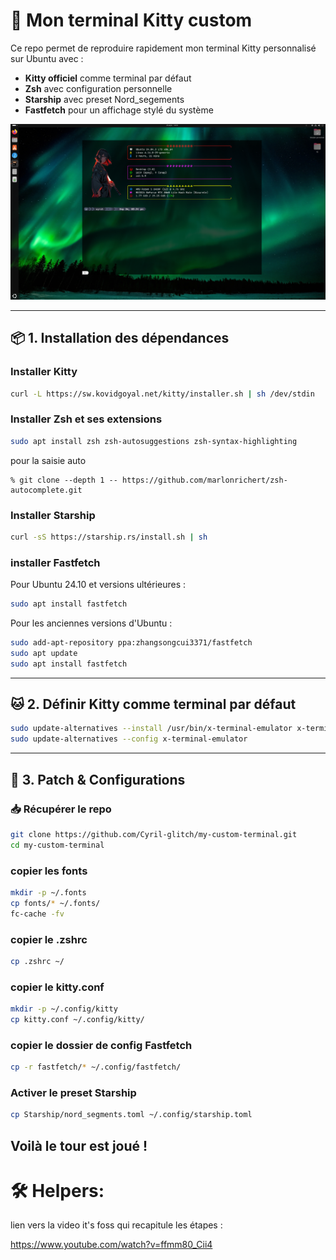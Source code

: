 # 🚀 Mon terminal Kitty custom

Ce repo permet de reproduire rapidement mon terminal Kitty personnalisé sur Ubuntu avec :

- **Kitty officiel** comme terminal par défaut  
- **Zsh** avec configuration personnelle  
- **Starship** avec preset Nord_segements  
- **Fastfetch** pour un affichage stylé du système

![Capture du terminal](images/terminal_capture.png)

---

## 📦 1. Installation des dépendances

### Installer Kitty

```bash
curl -L https://sw.kovidgoyal.net/kitty/installer.sh | sh /dev/stdin
```

### Installer Zsh et ses extensions

```bash
sudo apt install zsh zsh-autosuggestions zsh-syntax-highlighting
```
pour la saisie auto

```
% git clone --depth 1 -- https://github.com/marlonrichert/zsh-autocomplete.git
```

### Installer Starship
```bash
curl -sS https://starship.rs/install.sh | sh
```
### installer Fastfetch
Pour Ubuntu 24.10 et versions ultérieures :

```bash
sudo apt install fastfetch
```

Pour les anciennes versions d'Ubuntu :

```bash
sudo add-apt-repository ppa:zhangsongcui3371/fastfetch
sudo apt update
sudo apt install fastfetch
```
---

## 🐱 2. Définir Kitty comme terminal par défaut

```bash
sudo update-alternatives --install /usr/bin/x-terminal-emulator x-terminal-emulator $(which kitty) 50
sudo update-alternatives --config x-terminal-emulator
```
---

## 🔧 3. Patch & Configurations

### 📥 Récupérer le repo

```bash
git clone https://github.com/Cyril-glitch/my-custom-terminal.git
cd my-custom-terminal
```

### copier les fonts

```bash
mkdir -p ~/.fonts
cp fonts/* ~/.fonts/
fc-cache -fv
```

### copier le .zshrc

```bash
cp .zshrc ~/
```

### copier le kitty.conf

```bash
mkdir -p ~/.config/kitty
cp kitty.conf ~/.config/kitty/
```
### copier le dossier de config Fastfetch

```bash
cp -r fastfetch/* ~/.config/fastfetch/
```
### Activer le preset Starship

```bash
cp Starship/nord_segments.toml ~/.config/starship.toml
```
Voilà le tour est joué !
---

# 🛠️ Helpers:

lien vers la video it's foss qui recapitule les étapes :

https://www.youtube.com/watch?v=ffmm80_Cii4
